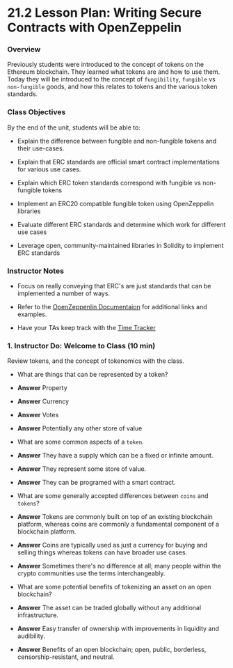 # 21.2 Lesson Plan: Writing Secure Contracts with OpenZeppelin

### Overview

Previously students were introduced to the concept of tokens on the Ethereum blockchain. They learned what tokens are and how to use them. Today they will be introduced to the concept of `fungibility`, `fungible` vs `non-fungible` goods, and how this relates to tokens and the various token standards.

### Class Objectives

By the end of the unit, students will be able to:

* Explain the difference between fungible and non-fungible tokens and their use-cases.

* Explain that ERC standards are official smart contract implementations for various use cases.

* Explain which ERC token standards correspond with fungible vs non-fungible tokens

* Implement an ERC20 compatible fungible token using OpenZeppelin libraries

* Evaluate different ERC standards and determine which work for different use cases

* Leverage open, community-maintained libraries in Solidity to implement ERC standards

### Instructor Notes

* Focus on really conveying that ERC's are just standards that can be implemented a number of ways.

* Refer to the [OpenZeppenlin Documentaion](https://docs.openzeppelin.com/contracts/2.x/tokens) for additional links and examples.

* Have your TAs keep track with the [Time Tracker](TimeTracker.xlsx)

### 1. Instructor Do: Welcome to Class (10 min)

Review tokens, and the concept of tokenomics with the class.

* What are things that can be represented by a token?

* **Answer** Property

* **Answer** Currency

* **Answer** Votes

* **Answer** Potentially any other store of value

* What are some common aspects of a `token`.

* **Answer** They have a supply which can be a fixed or infinite amount.

* **Answer** They represent some store of value.

* **Answer** They can be programed with a smart contract.

* What are some generally accepted differences between `coins` and `tokens`?

* **Answer** Tokens are commonly built on top of an existing blockchain platform, whereas coins are commonly a fundamental component of a blockchain platform.

* **Answer** Coins are typically used as just a currency for buying and selling things whereas tokens can have broader use cases.

* **Answer**  Sometimes there's no difference at all; many people within the crypto communities use the terms interchangeably.

* What are some potential benefits of tokenizing an asset on an open blockchain?

* **Answer** The asset can be traded globally without any additional infrastructure.

* **Answer** Easy transfer of ownership with improvements in liquidity and audibility.

* **Answer** Benefits of an open blockchain; open, public, borderless, censorship-resistant, and neutral.
